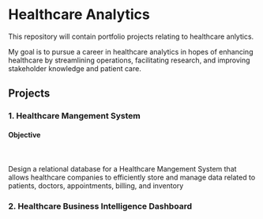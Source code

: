 # Healthcare Analytics

This repository will contain portfolio projects relating to healthcare anlytics.

My goal is to pursue a career in healthcare analytics in hopes of enhancing healthcare by streamlining operations, facilitating research, and improving stakeholder knowledge and patient care.

<h2>Projects</h2>
<h3>1. Healthcare Mangement System</h3>
<h4>Objective</h4>
<br></br>
Design a relational database for a Healthcare Mangement System that allows healthcare companies to efficiently store and manage data related to patients, doctors, appointments, billing, and inventory





<h3>2. Healthcare Business Intelligence Dashboard</h3>

